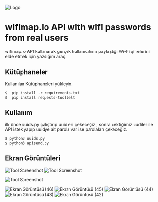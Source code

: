 
![Logo](https://www.wifimap.io/_next/image?url=https%3A%2F%2Fblog.wifimap.io%2Fwp-content%2Fuploads%2F2019%2F06%2Fwfm.png&w=1920&q=75)

    
# wifimap.io API with wifi passwords from real users

wifimap.io API kullanarak gerçek kullanıcıların paylaştığı Wi-Fi şifrelerini elde etmek için yazdığım araç.



## Kütüphaneler 

Kullanılan Kütüphaneleri yükleyin.


```python 
$  pip install -r requirements.txt
$  pip install requests-toolbelt

```
    
## Kullanım
ilk önce uuids.py çalıştırıp uuidleri çekeceğiz , sonra çektiğimiz uudiler ile API istek yapıp uuidye ait parola var ise parolaları çekeceğiz.

```python
$ python3 uuids.py
$ python3 apisend.py

```

  
## Ekran Görüntüleri

![Tool Screenshot](https://private-user-images.githubusercontent.com/120333416/275463124-2fa268de-e998-4843-b843-18764f78f5f6.png?jwt=eyJhbGciOiJIUzI1NiIsInR5cCI6IkpXVCJ9.eyJpc3MiOiJnaXRodWIuY29tIiwiYXVkIjoicmF3LmdpdGh1YnVzZXJjb250ZW50LmNvbSIsImtleSI6ImtleTEiLCJleHAiOjE2OTc2MzczMDYsIm5iZiI6MTY5NzYzNzAwNiwicGF0aCI6Ii8xMjAzMzM0MTYvMjc1NDYzMTI0LTJmYTI2OGRlLWU5OTgtNDg0My1iODQzLTE4NzY0Zjc4ZjVmNi5wbmc_WC1BbXotQWxnb3JpdGhtPUFXUzQtSE1BQy1TSEEyNTYmWC1BbXotQ3JlZGVudGlhbD1BS0lBSVdOSllBWDRDU1ZFSDUzQSUyRjIwMjMxMDE4JTJGdXMtZWFzdC0xJTJGczMlMkZhd3M0X3JlcXVlc3QmWC1BbXotRGF0ZT0yMDIzMTAxOFQxMzUwMDZaJlgtQW16LUV4cGlyZXM9MzAwJlgtQW16LVNpZ25hdHVyZT03MDQ3YTYwZGQ0YWU4ZDE3NzQ3ZDI5OTc0M2FmNmFjOTk3NjI2MWI3NTc2YTk5NTE5MDMyMjIyZDA1NjI1NzZhJlgtQW16LVNpZ25lZEhlYWRlcnM9aG9zdCZhY3Rvcl9pZD0wJmtleV9pZD0wJnJlcG9faWQ9MCJ9.cAe3LK48ctp4ibhMqLf07caMUbBNJHWY_xZwamh3VqA)
![Tool Screenshot]()

![Tool Screenshot]()
  


  
 
![Ekran Görüntüsü (46)](https://github.com/py-pow/wifi-passwords-from-real-users/assets/120333416/58f5ddb1-0d88-4578-8294-80a61c850b90)
![Ekran Görüntüsü (45)](https://github.com/py-pow/wifi-passwords-from-real-users/assets/120333416/3fe41aee-695d-4226-a3cd-3d99bce2a1b4)
![Ekran Görüntüsü (44)](https://github.com/py-pow/wifi-passwords-from-real-users/assets/120333416/337388ea-3ab4-4692-9fe9-d0b885869a15)
![Ekran Görüntüsü (43)](https://github.com/py-pow/wifi-passwords-from-real-users/assets/120333416/2fa268de-e998-4843-b843-18764f78f5f6)
![Ekran Görüntüsü (42)](https://github.com/py-pow/wifi-passwords-from-real-users/assets/120333416/244d66a4-2364-4c9b-8e15-ab35258f4157)

